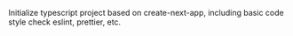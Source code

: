 Initialize typescript project based on create-next-app, including basic code style check eslint, prettier, etc.
